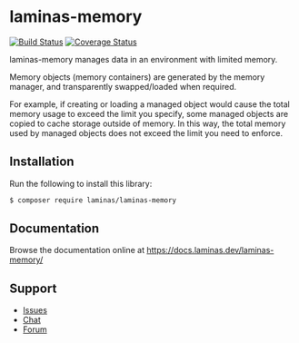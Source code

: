 # laminas-memory

[![Build Status](https://travis-ci.org/laminas/laminas-memory.svg?branch=master)](https://travis-ci.org/laminas/laminas-memory)
[![Coverage Status](https://coveralls.io/repos/github/laminas/laminas-memory/badge.svg?branch=master)](https://coveralls.io/github/laminas/laminas-memory?branch=master)

laminas-memory manages data in an environment with limited memory.

Memory objects (memory containers) are generated by the memory manager, and
transparently swapped/loaded when required.

For example, if creating or loading a managed object would cause the total memory
usage to exceed the limit you specify, some managed objects are copied to cache
storage outside of memory. In this way, the total memory used by managed objects
does not exceed the limit you need to enforce.

## Installation

Run the following to install this library:

```bash
$ composer require laminas/laminas-memory
```

## Documentation

Browse the documentation online at https://docs.laminas.dev/laminas-memory/

## Support

* [Issues](https://github.com/laminas/laminas-memory/issues/)
* [Chat](https://laminas.dev/chat/)
* [Forum](https://discourse.laminas.dev/)
